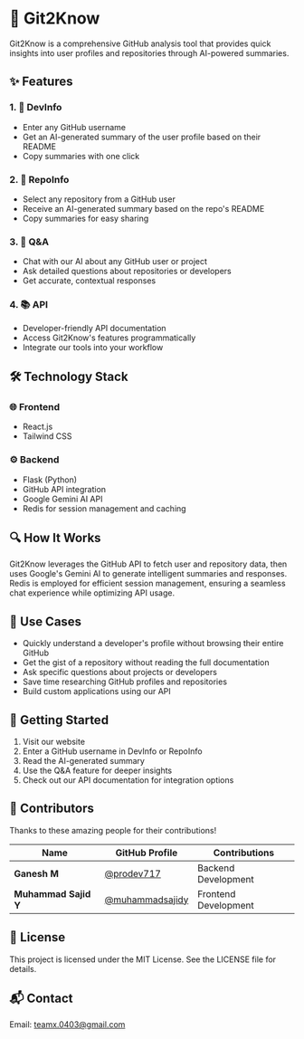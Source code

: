 # 🚀 Git2Know

Git2Know is a comprehensive GitHub analysis tool that provides quick insights into user profiles and repositories through AI-powered summaries.

## ✨ Features

### 1. 👤 DevInfo
- Enter any GitHub username
- Get an AI-generated summary of the user profile based on their README
- Copy summaries with one click

### 2. 📁 RepoInfo
- Select any repository from a GitHub user
- Receive an AI-generated summary based on the repo's README
- Copy summaries for easy sharing

### 3. 💬 Q&A
- Chat with our AI about any GitHub user or project
- Ask detailed questions about repositories or developers
- Get accurate, contextual responses

### 4. 📚 API
- Developer-friendly API documentation
- Access Git2Know's features programmatically
- Integrate our tools into your workflow

## 🛠️ Technology Stack

### 🌐 Frontend
- React.js
- Tailwind CSS

### ⚙️ Backend
- Flask (Python)
- GitHub API integration
- Google Gemini AI API
- Redis for session management and caching

## 🔍 How It Works

Git2Know leverages the GitHub API to fetch user and repository data, then uses Google's Gemini AI to generate intelligent summaries and responses. Redis is employed for efficient session management, ensuring a seamless chat experience while optimizing API usage.

## 🚀 Use Cases

- Quickly understand a developer's profile without browsing their entire GitHub
- Get the gist of a repository without reading the full documentation
- Ask specific questions about projects or developers
- Save time researching GitHub profiles and repositories
- Build custom applications using our API

## 🏁 Getting Started

1. Visit our website
2. Enter a GitHub username in DevInfo or RepoInfo
3. Read the AI-generated summary
4. Use the Q&A feature for deeper insights
5. Check out our API documentation for integration options

## 👥 Contributors  

Thanks to these amazing people for their contributions!  

| Name | GitHub Profile | Contributions |
|------|--------------|--------------|
| **Ganesh M** | [@prodev717](https://github.com/prodev717) | Backend Development |
| **Muhammad Sajid Y** | [@muhammadsajidy](https://github.com/muhammadsajidy) | Frontend Development |

## 📜 License

This project is licensed under the MIT License. See the LICENSE file for details.

## 📬 Contact

Email: [teamx.0403@gmail.com](mailto:teamx.0403@gmail.com)  
